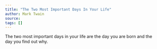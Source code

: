 ```yaml
---
title: "The Two Most Important Days In Your Life"
author: Mark Twain
source:
tags: []
---
```


The two most important days in your life are the day you are born and the day you find out why.
